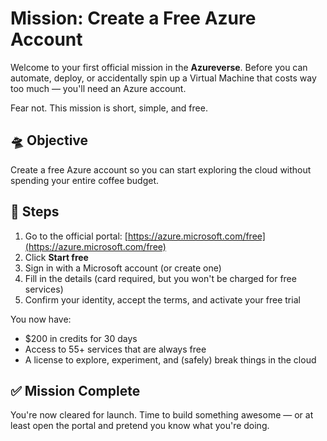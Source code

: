 # Mission: Create a Free Azure Account

Welcome to your first official mission in the **Azureverse**. Before you can automate, deploy, or accidentally spin up a
Virtual Machine that costs way too much — you'll need an Azure account.

Fear not. This mission is short, simple, and free.

## 🛸 Objective

Create a free Azure account so you can start exploring the cloud without spending your entire coffee budget.

## 🧭 Steps

1. Go to the official portal: [https://azure.microsoft.com/free](https://azure.microsoft.com/free)
2. Click **Start free**
3. Sign in with a Microsoft account (or create one)
4. Fill in the details (card required, but you won't be charged for free services)
5. Confirm your identity, accept the terms, and activate your free trial

You now have:

- $200 in credits for 30 days
- Access to 55+ services that are always free
- A license to explore, experiment, and (safely) break things in the cloud

## ✅ Mission Complete

You're now cleared for launch. Time to build something awesome — or at least open the portal and pretend you know what
you're doing.
